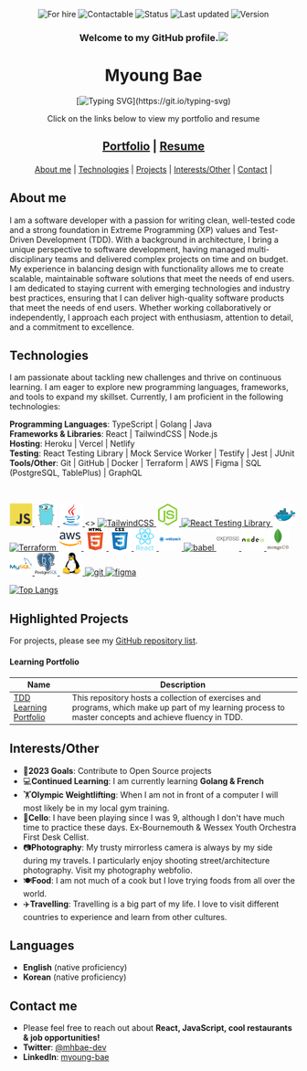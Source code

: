 <div align="center">

![For hire](https://img.shields.io/badge/Available_for_hire-Yes-brightgreen)
![Contactable](https://img.shields.io/badge/Contactable-Yes-9cf)
![Status](https://img.shields.io/badge/Status-Working_on_personal_projects-ff69b4)
![Last updated](https://img.shields.io/badge/Last_updated-May_2023-blue)
![Version](https://img.shields.io/badge/Version-2.00-blueviolet)

### Welcome to my GitHub profile.<img src="https://media.giphy.com/media/hvRJCLFzcasrR4ia7z/giphy.gif" width="20">

<h1>Myoung Bae</h1>

[![Typing SVG](https://readme-typing-svg.herokuapp.com?size=25&width=800&center=true&lines=Software+Developer+with+a+focus+on;Software+Craftmanship+TDD+Extreme+Programing;Constantly+learning+new+things!)](https://git.io/typing-svg)

 <p>Click on the links below to view my portfolio and resume</p>
 <h3 style="font-size: 20px;" align="center">
    <a href="https://portfolio-myoung.vercel.app/">Portfolio</a> | 
    <a href="https://portfolio-myoung.vercel.app/static/media/Myoung_CV.ba791f47e8bdd70491a6.pdf">Resume</a> 
</h3>


[About me](#aboutme) | [Technologies](#technologies) | [Projects](#projects) | [Interests/Other](#interests) | [Contact](#contact) |

 </div>

## <a name="aboutme">About me</a>

I am a software developer with a passion for writing clean, well-tested code and a strong foundation in Extreme Programming (XP) values and Test-Driven Development (TDD). With a background in architecture, I bring a unique perspective to software development, having managed multi-disciplinary teams and delivered complex projects on time and on budget. My experience in balancing design with functionality allows me to create scalable, maintainable software solutions that meet the needs of end users. I am dedicated to staying current with emerging technologies and industry best practices, ensuring that I can deliver high-quality software products that meet the needs of end users. Whether working collaboratively or independently, I approach each project with enthusiasm, attention to detail, and a commitment to excellence. 

## <a name="technologies">Technologies</a>

I am passionate about tackling new challenges and thrive on continuous learning. I am eager to explore new programming languages, frameworks, and tools to expand my skillset. Currently, I am proficient in the following technologies:

**Programming Languages**: TypeScript | Golang | Java\
**Frameworks & Libraries**: React | TailwindCSS | Node.js\
**Hosting**: Heroku | Vercel | Netlify\
**Testing**: React Testing Library | Mock Service Worker | Testify | Jest | JUnit\
**Tools/Other**: Git | GitHub | Docker | Terraform | AWS | Figma | SQL (PostgreSQL, TablePlus) | GraphQL

<br/>

<p align="left"><a href="https://developer.mozilla.org/en-US/docs/Web/JavaScript" target="_blank"> <img src="https://raw.githubusercontent.com/devicons/devicon/master/icons/javascript/javascript-original.svg" alt="javascript" width="40" height="40"/> </a>   <a href="https://golang.org/" target="_blank">
    <img src="https://raw.githubusercontent.com/devicons/devicon/master/icons/go/go-original.svg" alt="Golang" width="40" height="40"/>
  </a>
  <a href="https://www.java.com/en/" target="_blank">
    <img src="https://raw.githubusercontent.com/devicons/devicon/master/icons/java/java-original.svg" alt="Java" width="40" height="40"/>  
  </a>
  <>
  <a href="https://tailwindcss.com/" target="_blank">
    <img src="https://cdn.jsdelivr.net/gh/devicons/devicon/icons/tailwindcss/tailwindcss-plain.svg" alt="TailwindCSS" width="40" height="40"/>
  </a>
  <a href="https://nodejs.org/" target="_blank">
    <img src="https://raw.githubusercontent.com/devicons/devicon/master/icons/nodejs/nodejs-original.svg" alt="Node.js" width="40" height="40"/>
  </a>
  <a href="https://testing-library.com/react/" target="_blank">
    <img src="https://cdn.jsdelivr.net/gh/devicons/devicon/icons/typescript/typescript-original.svg" alt="React Testing Library" width="40" height="40"/>
  </a>
  <a href="https://www.docker.com/" target="_blank">
    <img src="https://raw.githubusercontent.com/devicons/devicon/master/icons/docker/docker-original.svg" alt="Docker" width="40" height="40"/>
  </a>
  <a href="https://www.terraform.io/" target="_blank">
    <img src="https://www.vectorlogo.zone/logos/terraformio/terraformio-icon.svg" alt="Terraform" width="40" height="40"/>
  </a>
  <a href="https://aws.amazon.com/" target="_blank">
    <img src="https://raw.githubusercontent.com/devicons/devicon/master/icons/amazonwebservices/amazonwebservices-original-wordmark.svg" alt="AWS" width="40" height="40"/>
  </a>
  <a href="https://www.w3.org/html/" target="_blank"> <img src="https://raw.githubusercontent.com/devicons/devicon/master/icons/html5/html5-original-wordmark.svg" alt="html5" width="40" height="40"/> </a>  <a href="https://www.w3schools.com/css/" target="_blank"> <img src="https://raw.githubusercontent.com/devicons/devicon/master/icons/css3/css3-original-wordmark.svg" alt="css3" width="40" height="40"/> </a>
  <a href="https://reactjs.org/" target="_blank"> <img src="https://raw.githubusercontent.com/devicons/devicon/master/icons/react/react-original-wordmark.svg" alt="react" width="40" height="40"/> </a> <a href="https://webpack.js.org" target="_blank"> <img src="https://raw.githubusercontent.com/devicons/devicon/d00d0969292a6569d45b06d3f350f463a0107b0d/icons/webpack/webpack-original-wordmark.svg" alt="webpack" width="40" height="40"/> </a> <a href="https://babeljs.io/" target="_blank"> <img src="https://www.vectorlogo.zone/logos/babeljs/babeljs-icon.svg" alt="babel" width="40" height="40"/> </a> <a href="https://expressjs.com" target="_blank"> <img src="https://raw.githubusercontent.com/devicons/devicon/master/icons/express/express-original-wordmark.svg" alt="express" width="40" height="40"/> </a> <a href="https://nodejs.org" target="_blank"> <img src="https://raw.githubusercontent.com/devicons/devicon/master/icons/nodejs/nodejs-original-wordmark.svg" alt="nodejs" width="40" height="40"/> </a><a href="https://www.mongodb.com/" target="_blank"> <img src="https://raw.githubusercontent.com/devicons/devicon/master/icons/mongodb/mongodb-original-wordmark.svg" alt="mongodb" width="40" height="40"/> </a> <a href="https://www.mysql.com/" target="_blank"> <img src="https://raw.githubusercontent.com/devicons/devicon/master/icons/mysql/mysql-original-wordmark.svg" alt="mysql" width="40" height="40"/> </a> <a href="https://www.postgresql.org" target="_blank"> <img src="https://raw.githubusercontent.com/devicons/devicon/master/icons/postgresql/postgresql-original-wordmark.svg" alt="postgresql" width="40" height="40"/> </a><a href="https://www.linux.org/" target="_blank"> <img src="https://raw.githubusercontent.com/devicons/devicon/master/icons/linux/linux-original.svg" alt="linux" width="40" height="40"/> </a> <a href="https://git-scm.com/" target="_blank"> <img src="https://www.vectorlogo.zone/logos/git-scm/git-scm-icon.svg" alt="git" width="40" height="40"/> </a><a href="https://www.figma.com/" target="_blank"> <img src="https://www.vectorlogo.zone/logos/figma/figma-icon.svg" alt="figma" width="40" height="40"/> </a></p>

[![Top Langs](https://github-readme-stats.vercel.app/api/top-langs/?username=mhbae-dev&layout=compact)](https://github.com/anuraghazra/github-readme-stats)

## <a name="Projects">Highlighted Projects</a>

For projects, please see my [GitHub repository list](https://github.com/mhbae-dev?tab=repositories).

#### Learning Portfolio

| Name                                                                     | Description                                                                                                                                                                        | 
| ------------------------------------------------------------------------ | ---------------------------------------------------------------------------------------------------------------------------------------------------------------------------------- |
| [TDD Learning Portfolio](https://github.com/mhbae-dev/tdd-practice)                                            | This repository hosts a collection of exercises and programs, which make up part of my learning process to master concepts and achieve fluency in TDD.           |

## <a name="interests">Interests/Other</a>

- 🥅**2023 Goals**: Contribute to Open Source projects 
- 💻**Continued Learning**: I am currently learning **Golang & French**
- 🏋️**Olympic Weightlifting**: When I am not in front of a computer I will most likely be in my local gym training.
- 🎻**Cello**: I have been playing since I was 9, although I don't have much time to practice these days. Ex-Bournemouth & Wessex Youth Orchestra First Desk Cellist.
- 📷**Photography**: My trusty mirrorless camera is always by my side during my travels. I particularly enjoy shooting street/architecture photography. Visit my photography webfolio.
- 🍽️**Food**: I am not much of a cook but I love trying foods from all over the world.
- ✈️**Travelling**: Travelling is a big part of my life. I love to visit different countries to experience and learn from other cultures.

## Languages

- **English** (native proficiency)
- **Korean** (native proficiency)

## <a name="contact">Contact me</a>

- Please feel free to reach out about **React, JavaScript, cool restaurants & job opportunities!**
- **Twitter**: [@mhbae-dev]
- **LinkedIn**: [myoung-bae]

[myoung-bae]: http://uk.linkedin.com/in/myoung-bae
[@mhbae-dev]: https://twitter.com/mhbae_dev
